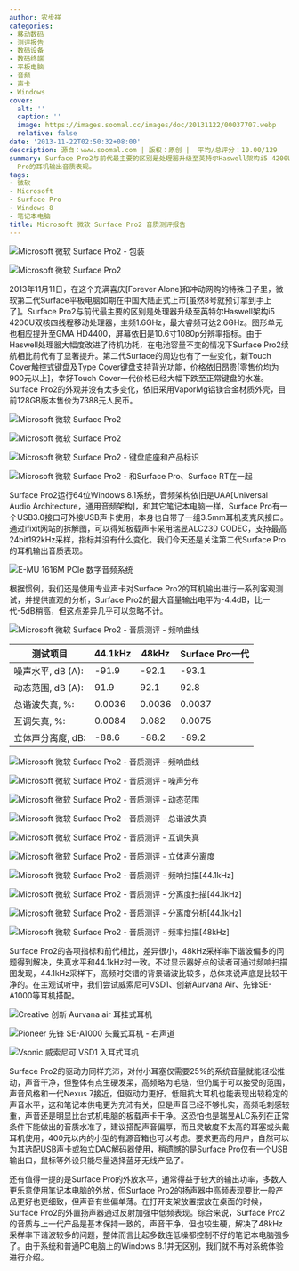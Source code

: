 ```yaml
---
author: 农步祥
categories:
- 移动数码
- 测评报告
- 数码设备
- 数码终端
- 平板电脑
- 音频
- 声卡
- Windows
cover:
  alt: ''
  caption: ''
  image: https://images.soomal.cc/images/doc/20131122/00037707.webp
  relative: false
date: '2013-11-22T02:50:32+08:00'
description: 源自：www.soomal.com | 版权：原创 |  平均/总评分：10.00/129
summary: Surface Pro2与前代最主要的区别是处理器升级至英特尔Haswell架构i5 4200U双核四线程移动处理器，主频1.6GHz，最大睿频可达2.6GHz。外观并没有太多变化，依旧采用VectorMg铝镁合金材质外壳，今天还是关注第二代Surface
  Pro的耳机输出音质表现。
tags:
- 微软
- Microsoft
- Surface Pro
- Windows 8
- 笔记本电脑
title: Microsoft 微软 Surface Pro2 音质测评报告
---
```


![Microsoft 微软 Surface Pro2 - 包装](https://images.soomal.cc/images/doc/20131122/00037698_01.webp)



![Microsoft 微软 Surface Pro2](https://images.soomal.cc/images/doc/20131122/00037702_01.webp)



2013年11月11日，在这个充满喜庆[Forever Alone]和冲动网购的特殊日子里，微软第二代Surface平板电脑如期在中国大陆正式上市[虽然8号就预订拿到手上了]。Surface Pro2与前代最主要的区别是处理器升级至英特尔Haswell架构i5 4200U双核四线程移动处理器，主频1.6GHz，最大睿频可达2.6GHz。图形单元也相应提升至GMA HD4400，屏幕依旧是10.6寸1080p分辨率指标。由于Haswell处理器大幅度改进了待机功耗，在电池容量不变的情况下Surface Pro2续航相比前代有了显著提升。第二代Surface的周边也有了一些变化，新Touch Cover触控式键盘及Type Cover键盘支持背光功能，价格依旧昂贵[零售价均为900元以上]，幸好Touch Cover一代价格已经大幅下跌至正常键盘的水准。Surface Pro2的外观并没有太多变化，依旧采用VaporMg铝镁合金材质外壳，目前128GB版本售价为7388元人民币。



![Microsoft 微软 Surface Pro2](https://images.soomal.cc/images/doc/20131122/00037699_01.webp)



![Microsoft 微软 Surface Pro2](https://images.soomal.cc/images/doc/20131122/00037700_01.webp)



![Microsoft 微软 Surface Pro2 - 键盘底座和产品标识](https://images.soomal.cc/images/doc/20131122/00037703_01.webp)



![Microsoft 微软 Surface Pro2 - 和Surface Pro、Surface RT在一起](https://images.soomal.cc/images/doc/20131122/00037704_01.webp)



Surface Pro2运行64位Windows 8.1系统，音频架构依旧是UAA[Universal Audio Architecture，通用音频架构]，和其它笔记本电脑一样，Surface Pro有一个USB3.0接口可外接USB声卡使用，本身也自带了一组3.5mm耳机麦克风接口。通过ifixit网站的拆解图，可以得知板载声卡采用瑞昱ALC230 CODEC，支持最高24bit192kHz采样，指标并没有什么变化。我们今天还是关注第二代Surface Pro的耳机输出音质表现。



![E-MU 1616M PCIe 数字音频系统](https://images.soomal.cc/images/doc/20101204/00008507.webp)



根据惯例，我们还是使用专业声卡对Surface Pro2的耳机输出进行一系列客观测试，并提供直观的分析，Surface Pro2的最大音量输出电平为-4.4dB，比一代-5dB稍高，但这点差异几乎可以忽略不计。



![Microsoft 微软 Surface Pro2 - 音质测评 - 频响曲线](https://images.soomal.cc/images/doc/20131122/00037708.webp)



| 测试项目 | 44.1kHz | 48kHz | Surface Pro一代 |
| --- | --- | --- | --- |
| 噪声水平, dB (A): | -91.9 | -92.1 | -93.1 |
| 动态范围, dB (A): | 91.9 | 92.1 | 92.8 |
| 总谐波失真, %: | 0.0036 | 0.0036 | 0.0037 |
| 互调失真, %: | 0.0084 | 0.082 | 0.0075 |
| 立体声分离度, dB: | -88.6 | -88.2 | -89.2 |



![Microsoft 微软 Surface Pro2 - 音质测评 - 频响曲线](https://images.soomal.cc/images/doc/20131122/00037708.webp)



![Microsoft 微软 Surface Pro2 - 音质测评 - 噪声分布](https://images.soomal.cc/images/doc/20131122/00037709_01.webp)



![Microsoft 微软 Surface Pro2 - 音质测评 - 动态范围](https://images.soomal.cc/images/doc/20131122/00037710_01.webp)



![Microsoft 微软 Surface Pro2 - 音质测评 - 总谐波失真](https://images.soomal.cc/images/doc/20131122/00037711_01.webp)



![Microsoft 微软 Surface Pro2 - 音质测评 - 互调失真](https://images.soomal.cc/images/doc/20131122/00037712_01.webp)



![Microsoft 微软 Surface Pro2 - 音质测评 - 立体声分离度](https://images.soomal.cc/images/doc/20131122/00037713_01.webp)



![Microsoft 微软 Surface Pro2 - 音质测评 - 频响扫描[44.1kHz]](https://images.soomal.cc/images/doc/20131122/00037714_01.webp)



![Microsoft 微软 Surface Pro2 - 音质测评 - 分离度扫描[44.1kHz]](https://images.soomal.cc/images/doc/20131122/00037715_01.webp)



![Microsoft 微软 Surface Pro2 - 音质测评 - 分离度分析[44.1kHz]](https://images.soomal.cc/images/doc/20131122/00037716_01.webp)



![Microsoft 微软 Surface Pro2 - 音质测评 - 频率扫描[48kHz]](https://images.soomal.cc/images/doc/20131122/00037717.webp)



Surface Pro2的各项指标和前代相比，差异很小，48kHz采样率下谐波偏多的问题得到解决，失真水平和44.1kHz时一致。不过显示器好点的读者可通过频响扫描图发现，44.1kHz采样下，高频时交错的背景谐波比较多，总体来说声底是比较干净的。在主观试听中，我们尝试威索尼可VSD1、创新Aurvana Air、先锋SE-A1000等耳机搭配。



![Creative 创新 Aurvana air 耳挂式耳机](https://images.soomal.cc/images/doc/20100408/00004890_01.webp)



![Pioneer 先锋 SE-A1000 头戴式耳机 - 右声道](https://images.soomal.cc/images/doc/20130605/00031799_01.webp)



![Vsonic 威索尼可 VSD1 入耳式耳机](https://images.soomal.cc/images/doc/20130521/00031106.webp)



Surface Pro2的驱动力同样充沛，对付小耳塞仅需要25%的系统音量就能轻松推动，声音干净，但整体有点生硬发呆，高频略为毛糙，但仍属于可以接受的范围，声音风格和一代Nexus 7接近，但驱动力更好。低阻抗大耳机也能表现出较稳定的声音水平，这和笔记本供电更为充沛有关，但是声音已经不够扎实，高频毛刺感较重，声音还是明显比台式机电脑的板载声卡干净。这恐怕也是瑞昱ALC系列在正常条件下能做出的音质水准了，建议搭配声音偏厚，而且灵敏度不太高的耳塞或头戴耳机使用，400元以内的小型的有源音箱也可以考虑。要求更高的用户，自然可以为其选配USB声卡或独立DAC解码器使用，稍遗憾的是Surface Pro仅有一个USB输出口，鼠标等外设只能尽量选择蓝牙无线产品了。



还有值得一提的是Surface Pro的外放水平，通常得益于较大的输出功率，多数人更乐意使用笔记本电脑的外放，但Surface Pro2的扬声器中高频表现要比一般产品更好也更细致，但声音有些偏单薄。在打开支架放置摆放在桌面的时候，Surface Pro2的外置扬声器通过反射加强中低频表现。综合来说，Surface Pro2的音质与上一代产品是基本保持一致的，声音干净，但也较生硬，解决了48kHz采样率下谐波较多的问题，整体而言比起多数连低噪都控制不好的笔记本电脑强多了。由于系统和普通PC电脑上的Windows 8.1并无区别，我们就不再对系统体验进行介绍。